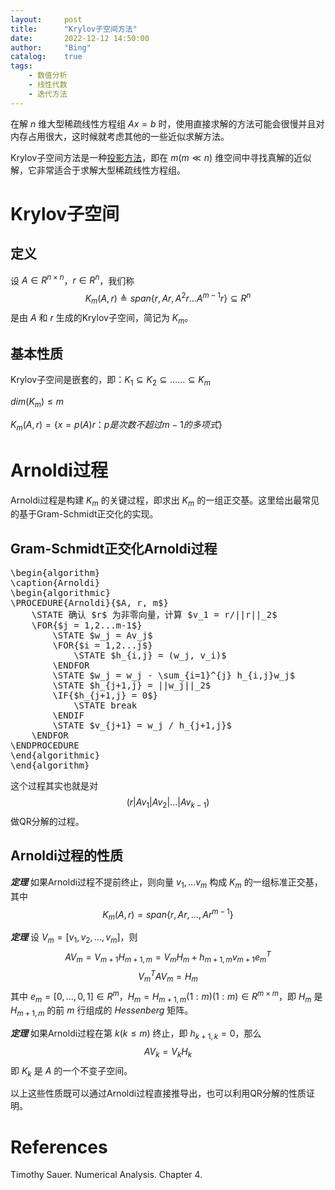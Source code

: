 ```yaml
---
layout:     post
title:      "Krylov子空间方法"
date:       2022-12-12 14:50:00
author:     "Bing"
catalog:    true
tags:
    - 数值分析
    - 线性代数
    - 迭代方法
---
```


在解 $n$ 维大型稀疏线性方程组 $Ax = b$ 时，使用直接求解的方法可能会很慢并且对内存占用很大，这时候就考虑其他的一些近似求解方法。

Krylov子空间方法是一种[投影方法](https://qiubinglin.github.io/2022/11/27/Projection-Method-in-Matrix-Computation/)，即在 $m(m \ll n)$ 维空间中寻找真解的近似解，它非常适合于求解大型稀疏线性方程组。

# Krylov子空间
## 定义
设 $A \in R^{n \times n}$，$r \in R^n$，我们称
$$
    K_m(A, r) \triangleq span\{r, Ar, A^2r...A^{m-1}r\} \subseteq R^n
$$
是由 $A$ 和 $r$ 生成的Krylov子空间，简记为 $K_m$。

## 基本性质
Krylov子空间是嵌套的，即：$K_1 \subseteq K_2 \subseteq ... ... \subseteq K_m$

$dim(K_m) \leq m$

$K_m(A, r) = \{x = p(A)r：p是次数不超过m-1的多项式\}$

# Arnoldi过程
Arnoldi过程是构建 $K_m$ 的关键过程，即求出 $K_m$ 的一组正交基。这里给出最常见的基于Gram-Schmidt正交化的实现。

## Gram-Schmidt正交化Arnoldi过程
<pre class="pseudocode">
\begin{algorithm}
\caption{Arnoldi}
\begin{algorithmic}
\PROCEDURE{Arnoldi}{$A, r, m$}
    \STATE 确认 $r$ 为非零向量，计算 $v_1 = r/||r||_2$
    \FOR{$j = 1,2...m-1$}
        \STATE $w_j = Av_j$
        \FOR{$i = 1,2...j$}
            \STATE $h_{i,j} = (w_j, v_i)$
        \ENDFOR
        \STATE $w_j = w_j - \sum_{i=1}^{j} h_{i,j}w_j$
        \STATE $h_{j+1,j} = ||w_j||_2$
        \IF{$h_{j+1,j} = 0$}
            \STATE break
        \ENDIF
        \STATE $v_{j+1} = w_j / h_{j+1,j}$
    \ENDFOR
\ENDPROCEDURE
\end{algorithmic}
\end{algorithm}
</pre>

这个过程其实也就是对
$$
(r|Av_1|Av_2|...|Av_{k-1})
$$
做QR分解的过程。

## Arnoldi过程的性质
***定理*** 如果Arnoldi过程不提前终止，则向量 $v_1,...v_m$ 构成 $K_m$ 的一组标准正交基，其中
$$
    K_m(A, r) = span\{r, Ar, ..., Ar^{m-1}\}
$$

***定理*** 设 $V_m = [v_1, v_2,..., v_m]$，则
$$
    AV_m = V_{m+1}H_{m+1,m} = V_mH_m + h_{m+1,m}v_{m+1}e_m^T
$$
$$
    V_m^T A V_m = H_m
$$
其中 $e_m = [0,...,0,1] \in R^m$，$H_m = H_{m+1,m}(1:m)(1:m) \in R^{m \times m}$，即 $H_m$ 是 $H_{m+1,m}$ 的前 $m$ 行组成的 $Hessenberg$ 矩阵。

***定理*** 如果Arnoldi过程在第 $k(k \leq m)$ 终止，即 $h_{k+1,k} = 0$，那么
$$
    AV_k = V_k H_k
$$
即 $K_k$ 是 $A$ 的一个不变子空间。

以上这些性质既可以通过Arnoldi过程直接推导出，也可以利用QR分解的性质证明。

# References
Timothy Sauer. Numerical Analysis. Chapter 4.